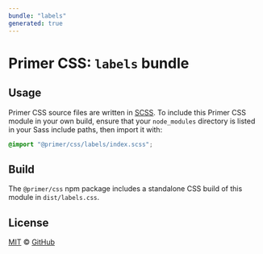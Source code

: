 ```yaml
---
bundle: "labels"
generated: true
---
```


# Primer CSS: `labels` bundle

## Usage

Primer CSS source files are written in [SCSS]. To include this Primer CSS module in your own build, ensure that your `node_modules` directory is listed in your Sass include paths, then import it with:

```scss
@import "@primer/css/labels/index.scss";
```

## Build

The `@primer/css` npm package includes a standalone CSS build of this module in `dist/labels.css`.

## License

[MIT](https://github.com/primer/css/blob/master/LICENSE) &copy; [GitHub](https://github.com/)


[scss]: https://sass-lang.com/documentation/syntax#scss

